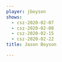 ```yaml
---
player: jboyson
shows:
  - csz-2020-02-07
  - csz-2020-02-08
  - csz-2020-02-15
  - csz-2020-02-22
title: Jason Boyson

---
```

